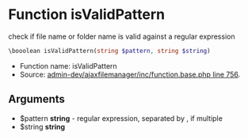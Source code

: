 Function isValidPattern
===========================

check if file name or folder name is valid against a regular expression



```php
\booolean isValidPattern(string $pattern, string $string)
```

* Function name: isValidPattern
* Source: [admin-dev/ajaxfilemanager/inc/function.base.php line 756](https://github.com/PrestaShop/PrestaShop/blob/1.5.4.0/admin-dev/ajaxfilemanager/inc/function.base.php#L756).

Arguments
---------

* $pattern **string** - regular expression, separated by , if multiple
* $string **string**

